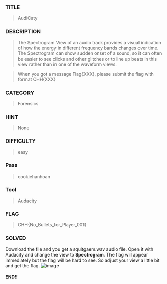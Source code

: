 ### TITLE
>AudiCaty
### DESCRIPTION
>The Spectrogram View of an audio track provides a visual indication of how the energy in different frequency bands changes over time. The Spectrogram can show sudden onset of a sound, so it can often be easier to see clicks and other glitches or to line up beats in this view rather than in one of the waveform views.

>When you got a message Flag{XXX}, please submit the flag with format CHH{XXX}

### CATEGORY
>Forensics
### HINT
>None
### DIFFICULTY
>easy
### Pass
>cookiehanhoan
### Tool
>Audacity
### FLAG
>CHH{No_Bullets_for_Player_001}
### SOLVED
Download the file and you get a squitgaem.wav audio file. Open it with Audacity and change the view to __Spectrogram__. The flag will appear immediately but the flag will be hard to see. So adjust your view a little bit and get the flag.
![image](https://github.com/user-attachments/assets/80f68138-f47b-4492-994b-bae08d710553)

#### END!!
